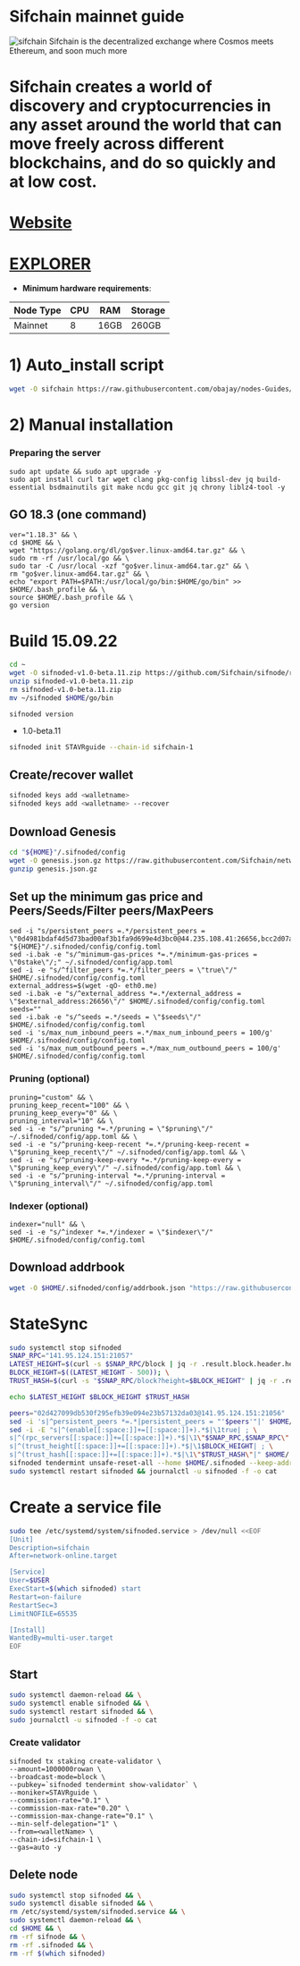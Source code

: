 # Sifchain mainnet guide


![sifchain](https://user-images.githubusercontent.com/44331529/190616339-2de8f67c-4818-4a99-8b5b-6b6e713fd023.png)
Sifchain is the decentralized exchange where Cosmos meets
Ethereum, and soon much more
# Sifchain creates a world of discovery and cryptocurrencies in any asset around the world that can move freely across different blockchains, and do so quickly and at low cost.

[Website](https://sifchain.network/)
=
[EXPLORER](https://www.mintscan.io/sifchain/validators)
=

- **Minimum hardware requirements**:

| Node Type |CPU | RAM  | Storage  | 
|-----------|----|------|----------|
| Mainnet   |   8| 16GB | 260GB    |


# 1) Auto_install script
```bash
wget -O sifchain https://raw.githubusercontent.com/obajay/nodes-Guides/main/Sifchain/sifchain && chmod +x sifchain && ./sifchain
```

# 2) Manual installation

### Preparing the server

    sudo apt update && sudo apt upgrade -y
    sudo apt install curl tar wget clang pkg-config libssl-dev jq build-essential bsdmainutils git make ncdu gcc git jq chrony liblz4-tool -y

## GO 18.3 (one command)

    ver="1.18.3" && \
    cd $HOME && \
    wget "https://golang.org/dl/go$ver.linux-amd64.tar.gz" && \
    sudo rm -rf /usr/local/go && \
    sudo tar -C /usr/local -xzf "go$ver.linux-amd64.tar.gz" && \
    rm "go$ver.linux-amd64.tar.gz" && \
    echo "export PATH=$PATH:/usr/local/go/bin:$HOME/go/bin" >> $HOME/.bash_profile && \
    source $HOME/.bash_profile && \
    go version
    
# Build 15.09.22
```bash
cd ~
wget -O sifnoded-v1.0-beta.11.zip https://github.com/Sifchain/sifnode/releases/download/v1.0-beta.11/sifnoded-v1.0-beta.11-linux-amd64.zip
unzip sifnoded-v1.0-beta.11.zip
rm sifnoded-v1.0-beta.11.zip
mv ~/sifnoded $HOME/go/bin
```
`sifnoded version`
- 1.0-beta.11

```bash
sifnoded init STAVRguide --chain-id sifchain-1
```    

## Create/recover wallet
```bash
sifnoded keys add <walletname>
sifnoded keys add <walletname> --recover
```

## Download Genesis

```bash
cd "${HOME}"/.sifnoded/config
wget -O genesis.json.gz https://raw.githubusercontent.com/Sifchain/networks/master/betanet/sifchain-1/genesis.json.gz
gunzip genesis.json.gz
```

## Set up the minimum gas price and Peers/Seeds/Filter peers/MaxPeers
```
sed -i "s/persistent_peers =.*/persistent_peers = \"0d4981bdaf4d5d73bad00af3b1fa9d699e4d3bc0@44.235.108.41:26656,bcc2d07a14a8a0b3aa202e9ac106dec0bef91fda@13.55.247.60:26656,663dec65b754aceef5fcccb864048305208e7eb2@34.248.110.88:26656,0120f0a48e7e81cc98829ef4f5b39480f11ecd5a@52.76.185.17:26656,6535497f0152293d773108774a705b86c2249a9c@44.238.121.65:26656,fdf5cffc2b20a20fab954d3b6785e9c382762d14@34.255.133.248:26656,8c240f71f9e060277ce18dc09d82d3bbb05d1972@13.211.43.177:26656,9fbcb6bd5a7f20a716564157c4f6296d2faf5f64@18.138.208.95:26656\"/g" "${HOME}"/.sifnoded/config/config.toml
sed -i.bak -e "s/^minimum-gas-prices *=.*/minimum-gas-prices = \"0stake\"/;" ~/.sifnoded/config/app.toml
sed -i -e "s/^filter_peers *=.*/filter_peers = \"true\"/" $HOME/.sifnoded/config/config.toml
external_address=$(wget -qO- eth0.me) 
sed -i.bak -e "s/^external_address *=.*/external_address = \"$external_address:26656\"/" $HOME/.sifnoded/config/config.toml
seeds=""
sed -i.bak -e "s/^seeds =.*/seeds = \"$seeds\"/" $HOME/.sifnoded/config/config.toml
sed -i 's/max_num_inbound_peers =.*/max_num_inbound_peers = 100/g' $HOME/.sifnoded/config/config.toml
sed -i 's/max_num_outbound_peers =.*/max_num_outbound_peers = 100/g' $HOME/.sifnoded/config/config.toml

```
### Pruning (optional)

    pruning="custom" && \
    pruning_keep_recent="100" && \
    pruning_keep_every="0" && \
    pruning_interval="10" && \
    sed -i -e "s/^pruning *=.*/pruning = \"$pruning\"/" ~/.sifnoded/config/app.toml && \
    sed -i -e "s/^pruning-keep-recent *=.*/pruning-keep-recent = \"$pruning_keep_recent\"/" ~/.sifnoded/config/app.toml && \
    sed -i -e "s/^pruning-keep-every *=.*/pruning-keep-every = \"$pruning_keep_every\"/" ~/.sifnoded/config/app.toml && \
    sed -i -e "s/^pruning-interval *=.*/pruning-interval = \"$pruning_interval\"/" ~/.sifnoded/config/app.toml

### Indexer (optional) 

    indexer="null" && \
    sed -i -e "s/^indexer *=.*/indexer = \"$indexer\"/" $HOME/.sifnoded/config/config.toml
 
## Download addrbook
```bash
wget -O $HOME/.sifnoded/config/addrbook.json "https://raw.githubusercontent.com/obajay/nodes-Guides/main/Sifchain/addrbook.json"
```

# StateSync
```bash
sudo systemctl stop sifnoded
SNAP_RPC="141.95.124.151:21057"
LATEST_HEIGHT=$(curl -s $SNAP_RPC/block | jq -r .result.block.header.height); \
BLOCK_HEIGHT=$((LATEST_HEIGHT - 500)); \
TRUST_HASH=$(curl -s "$SNAP_RPC/block?height=$BLOCK_HEIGHT" | jq -r .result.block_id.hash)

echo $LATEST_HEIGHT $BLOCK_HEIGHT $TRUST_HASH

peers="02d427099db530f295efb39e094e23b57132da03@141.95.124.151:21056"
sed -i 's|^persistent_peers *=.*|persistent_peers = "'$peers'"|' $HOME/.sifnoded/config/config.toml
sed -i -E "s|^(enable[[:space:]]+=[[:space:]]+).*$|\1true| ; \
s|^(rpc_servers[[:space:]]+=[[:space:]]+).*$|\1\"$SNAP_RPC,$SNAP_RPC\"| ; \
s|^(trust_height[[:space:]]+=[[:space:]]+).*$|\1$BLOCK_HEIGHT| ; \
s|^(trust_hash[[:space:]]+=[[:space:]]+).*$|\1\"$TRUST_HASH\"|" $HOME/.sifnoded/config/config.toml
sifnoded tendermint unsafe-reset-all --home $HOME/.sifnoded --keep-addr-book
sudo systemctl restart sifnoded && journalctl -u sifnoded -f -o cat
```

# Create a service file
```bash
sudo tee /etc/systemd/system/sifnoded.service > /dev/null <<EOF
[Unit]
Description=sifchain
After=network-online.target

[Service]
User=$USER
ExecStart=$(which sifnoded) start
Restart=on-failure
RestartSec=3
LimitNOFILE=65535

[Install]
WantedBy=multi-user.target
EOF
```

## Start
```bash
sudo systemctl daemon-reload && \
sudo systemctl enable sifnoded && \
sudo systemctl restart sifnoded && \
sudo journalctl -u sifnoded -f -o cat
```

### Create validator
    sifnoded tx staking create-validator \
    --amount=1000000rowan \
    --broadcast-mode=block \
    --pubkey=`sifnoded tendermint show-validator` \
    --moniker=STAVRguide \
    --commission-rate="0.1" \
    --commission-max-rate="0.20" \
    --commission-max-change-rate="0.1" \
    --min-self-delegation="1" \
    --from=<walletName> \
    --chain-id=sifchain-1 \
    --gas=auto -y


## Delete node
```bash
sudo systemctl stop sifnoded && \
sudo systemctl disable sifnoded && \
rm /etc/systemd/system/sifnoded.service && \
sudo systemctl daemon-reload && \
cd $HOME && \
rm -rf sifnode && \
rm -rf .sifnoded && \
rm -rf $(which sifnoded)
```

